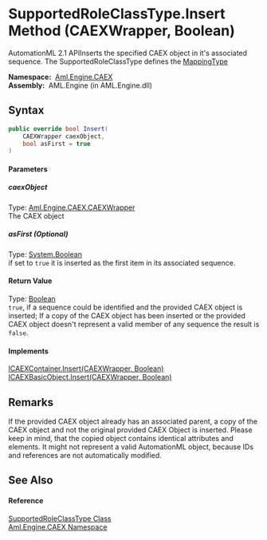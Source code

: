 SupportedRoleClassType.Insert Method (CAEXWrapper, Boolean)
===========================================================
AutomationML 2.1 APIInserts the specified CAEX object in it's associated sequence. The SupportedRoleClassType defines the [MappingType][1]

  **Namespace:**  [Aml.Engine.CAEX][2]  
  **Assembly:**  AML.Engine (in AML.Engine.dll)

Syntax
------

```csharp
public override bool Insert(
	CAEXWrapper caexObject,
	bool asFirst = true
)
```

#### Parameters

##### *caexObject*
Type: [Aml.Engine.CAEX.CAEXWrapper][3]  
The CAEX object

##### *asFirst* (Optional)
Type: [System.Boolean][4]  
 if set to `true` it is inserted as the first item in its associated sequence.

#### Return Value
Type: [Boolean][4]  
`true`, if a sequence could be identified and the provided CAEX object is inserted; If a copy of the CAEX object has been inserted or the provided CAEX object doesn't represent a valid member of any sequence the result is `false`. 
#### Implements
[ICAEXContainer.Insert(CAEXWrapper, Boolean)][5]  
[ICAEXBasicObject.Insert(CAEXWrapper, Boolean)][6]  


Remarks
-------
 If the provided CAEX object already has an associated parent, a copy of the CAEX object and not the original provided CAEX Object is inserted. Please keep in mind, that the copied object contains identical attributes and elements. It might not represent a valid AutomationML object, because IDs and references are not automatically modified. 

See Also
--------

#### Reference
[SupportedRoleClassType Class][7]  
[Aml.Engine.CAEX Namespace][2]  

[1]: ../MappingType/README.md
[2]: ../README.md
[3]: ../CAEXWrapper/README.md
[4]: https://docs.microsoft.com/dotnet/api/system.boolean
[5]: ../ICAEXContainer/Insert.md
[6]: ../ICAEXBasicObject/Insert.md
[7]: README.md
[8]: https://www.automationml.org
[9]: ../../icons/logoShade.png